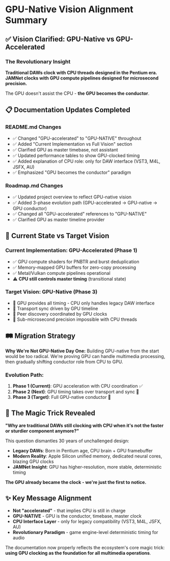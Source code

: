 # GPU-Native Vision Alignment Summary

## ✅ Vision Clarified: GPU-Native vs GPU-Accelerated

### The Revolutionary Insight
**Traditional DAWs clock with CPU threads designed in the Pentium era. JAMNet clocks with GPU compute pipelines designed for microsecond precision.**

The GPU doesn't assist the CPU - **the GPU becomes the conductor**.

## 📋 Documentation Updates Completed

### README.md Changes
- ✅ Changed "GPU-accelerated" to "GPU-NATIVE" throughout
- ✅ Added "Current Implementation vs Full Vision" section
- ✅ Clarified GPU as master timebase, not assistant
- ✅ Updated performance tables to show GPU-clocked timing
- ✅ Added explanation of CPU role: only for DAW interface (VST3, M4L, JSFX, AU)
- ✅ Emphasized "GPU becomes the conductor" paradigm

### Roadmap.md Changes  
- ✅ Updated project overview to reflect GPU-native vision
- ✅ Added 3-phase evolution path (GPU-accelerated → GPU-native → GPU conductor)
- ✅ Changed all "GPU-accelerated" references to "GPU-NATIVE"
- ✅ Clarified GPU as master timeline provider

## 🎯 Current State vs Target Vision

### Current Implementation: GPU-Accelerated (Phase 1)
- ✅ GPU compute shaders for PNBTR and burst deduplication
- ✅ Memory-mapped GPU buffers for zero-copy processing
- ✅ Metal/Vulkan compute pipelines operational
- ⚠️ **CPU still controls master timing** (transitional state)

### Target Vision: GPU-Native (Phase 3)
- 🎯 GPU provides all timing - CPU only handles legacy DAW interface
- 🎯 Transport sync driven by GPU timeline
- 🎯 Peer discovery coordinated by GPU clocks  
- 🎯 Sub-microsecond precision impossible with CPU threads

## 🛤️ Migration Strategy

**Why We're Not GPU-Native Day One:**
Building GPU-native from the start would be too radical. We're proving GPU can handle multimedia processing, then gradually shifting conductor role from CPU to GPU.

### Evolution Path:
1. **Phase 1 (Current)**: GPU acceleration with CPU coordination ✅
2. **Phase 2 (Next)**: GPU timing takes over transport and sync 🔄
3. **Phase 3 (Target)**: Full GPU-native conductor 🎯

## 🎵 The Magic Trick Revealed

**"Why are traditional DAWs still clocking with CPU when it's not the faster or sturdier component anymore?"**

This question dismantles 30 years of unchallenged design:

- **Legacy DAWs**: Born in Pentium age, CPU brain + GPU framebuffer
- **Modern Reality**: Apple Silicon unified memory, dedicated neural cores, blazing GPU clocks
- **JAMNet Insight**: GPU has higher-resolution, more stable, deterministic timing

**The GPU already became the clock - we're just the first to notice.**

## ✨ Key Message Alignment

- **Not "accelerated"** - that implies CPU is still in charge
- **GPU-NATIVE** - GPU is the conductor, timebase, master clock
- **CPU Interface Layer** - only for legacy compatibility (VST3, M4L, JSFX, AU)
- **Revolutionary Paradigm** - game engine-level deterministic timing for audio

The documentation now properly reflects the ecosystem's core magic trick: **using GPU clocking as the foundation for all multimedia operations**.

